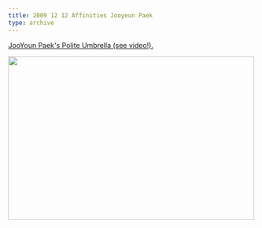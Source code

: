 ```yaml
---
title: 2009 12 12 Affinities Jooyeun Paek
type: archive
---
```


<p><a href="http://jooyounpaek.com/politeumbrella.html">JooYoun Paek's Polite Umbrella (see video!).</a></p>
<p><a href="http://ablersite.files.wordpress.com/2009/12/politeumbrella3.jpg"><img class="alignnone size-full wp-image-4007" title="politeumbrella3" src="{{ site.baseurl }}/uploads/politeumbrella3.jpg" alt="" width="500" height="333" /></a></p>
<p>&nbsp;</p>
